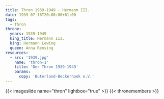 ```yaml
---
title: Thron 1939-1949 - Hermann III.
date: 1939-07-16T20:00:00+01:00
tags:
  - Thron
throne:
  years: 1939-1949
  king_title: Hermann III.
  king: Hermann Lewing
  queen: Anna Rensing
resources:
  - src: '1939.jpg'
    name: 'thron-1'
    title: 'Der Thron 1939-1949'
    params:
      copy: 'Buterland-Beckerhook e.V.'
---
```

{{< imageslide name="thron" lightbox="true" >}}
{{< thronemembers >}}
